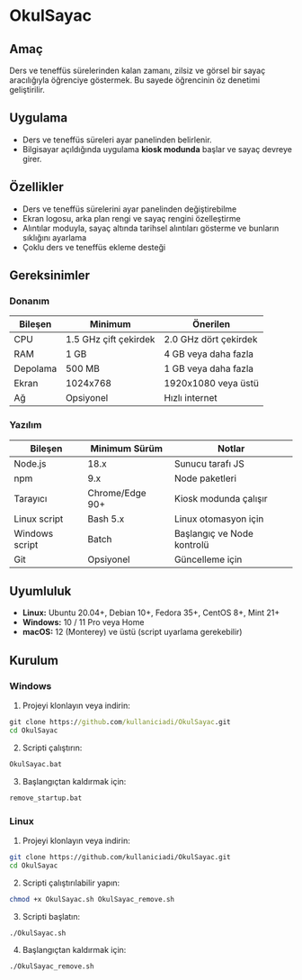 # OkulSayac

## Amaç

Ders ve teneffüs sürelerinden kalan zamanı, zilsiz ve görsel bir sayaç aracılığıyla öğrenciye göstermek. Bu sayede öğrencinin öz denetimi geliştirilir.

## Uygulama

* Ders ve teneffüs süreleri ayar panelinden belirlenir.
* Bilgisayar açıldığında uygulama **kiosk modunda** başlar ve sayaç devreye girer.

## Özellikler

* Ders ve teneffüs sürelerini ayar panelinden değiştirebilme
* Ekran logosu, arka plan rengi ve sayaç rengini özelleştirme
* Alıntılar moduyla, sayaç altında tarihsel alıntıları gösterme ve bunların sıklığını ayarlama
* Çoklu ders ve teneffüs ekleme desteği

## Gereksinimler

### Donanım

| Bileşen  | Minimum               | Önerilen              |
| -------- | --------------------- | --------------------- |
| CPU      | 1.5 GHz çift çekirdek | 2.0 GHz dört çekirdek |
| RAM      | 1 GB                  | 4 GB veya daha fazla  |
| Depolama | 500 MB                | 1 GB veya daha fazla  |
| Ekran    | 1024x768              | 1920x1080 veya üstü   |
| Ağ       | Opsiyonel             | Hızlı internet        |

### Yazılım

| Bileşen        | Minimum Sürüm   | Notlar                     |
| -------------- | --------------- | -------------------------- |
| Node.js        | 18.x            | Sunucu tarafı JS           |
| npm            | 9.x             | Node paketleri             |
| Tarayıcı       | Chrome/Edge 90+ | Kiosk modunda çalışır      |
| Linux script   | Bash 5.x        | Linux otomasyon için       |
| Windows script | Batch           | Başlangıç ve Node kontrolü |
| Git            | Opsiyonel       | Güncelleme için            |

## Uyumluluk

* **Linux:** Ubuntu 20.04+, Debian 10+, Fedora 35+, CentOS 8+, Mint 21+
* **Windows:** 10 / 11 Pro veya Home
* **macOS:** 12 (Monterey) ve üstü (script uyarlama gerekebilir)

## Kurulum

### Windows

1. Projeyi klonlayın veya indirin:

```bat
git clone https://github.com/kullaniciadi/OkulSayac.git
cd OkulSayac
```

2. Scripti çalıştırın:

```bat
OkulSayac.bat
```

3. Başlangıçtan kaldırmak için:

```bat
remove_startup.bat
```

### Linux

1. Projeyi klonlayın veya indirin:

```bash
git clone https://github.com/kullaniciadi/OkulSayac.git
cd OkulSayac
```

2. Scripti çalıştırılabilir yapın:

```bash
chmod +x OkulSayac.sh OkulSayac_remove.sh
```

3. Scripti başlatın:

```bash
./OkulSayac.sh
```

4. Başlangıçtan kaldırmak için:

```bash
./OkulSayac_remove.sh
```

